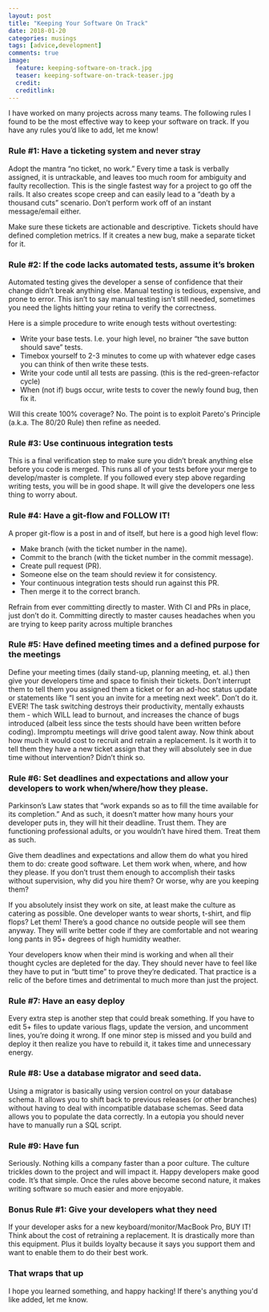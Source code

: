 ```yaml
---
layout: post
title: "Keeping Your Software On Track"
date: 2018-01-20
categories: musings
tags: [advice,development]
comments: true
image:
  feature: keeping-software-on-track.jpg
  teaser: keeping-software-on-track-teaser.jpg
  credit:
  creditlink:
---
```


I have worked on many projects across many teams. The following rules I found to be the most effective way to keep your software on track. If you have any rules you’d like to add, let me know!


### Rule #1: Have a ticketing system and never stray
Adopt the mantra “no ticket, no work.” Every time a task is verbally assigned, it is untrackable, and leaves too much room for ambiguity and faulty recollection. This is the single fastest way for a project to go off the rails. It also creates scope creep and can easily lead to a “death by a thousand cuts” scenario. Don’t perform work off of an instant message/email either.

Make sure these tickets are actionable and descriptive. Tickets should have defined completion metrics. If it creates a new bug, make a separate ticket for it.


### Rule #2: If the code lacks automated tests, assume it’s broken
Automated testing gives the developer a sense of confidence that their change didn’t break anything else. Manual testing is tedious, expensive, and prone to error. This isn’t to say manual testing isn’t still needed, sometimes you need the lights hitting your retina to verify the correctness.

Here is a simple procedure to write enough tests without overtesting:
* Write your base tests. I.e. your high level, no brainer “the save button should save” tests.
* Timebox yourself to 2-3 minutes to come up with whatever edge cases you can think of then write these tests.
* Write your code until all tests are passing. (this is the red-green-refactor cycle)
* When (not if) bugs occur, write tests to cover the newly found bug, then fix it.

Will this create 100% coverage? No. The point is to exploit Pareto's Principle (a.k.a. The 80/20 Rule) then refine as needed.


### Rule #3: Use continuous integration tests
This is a final verification step to make sure you didn’t break anything else before you code is merged. This runs all of your tests before your merge to develop/master is complete. If you followed every step above regarding writing tests, you will be in good shape. It will give the developers one less thing to worry about.


### Rule #4: Have a git-flow and FOLLOW IT!
A proper git-flow is a post in and of itself, but here is a good high level flow:

* Make branch (with the ticket number in the name).
* Commit to the branch (with the ticket number in the commit message).
* Create pull request (PR).
* Someone else on the team should review it for consistency.
* Your continuous integration tests should run against this PR.
* Then merge it to the correct branch.

Refrain from ever committing directly to master. With CI and PRs in place, just don’t do it. Committing directly to master causes headaches when you are trying to keep parity across multiple branches


### Rule #5: Have defined meeting times and a defined purpose for the meetings
Define your meeting times (daily stand-up, planning meeting, et. al.) then give your developers time and space to finish their tickets. Don’t interrupt them to tell them you assigned them a ticket or for an ad-hoc status update or statements like “I sent you an invite for a meeting next week”. Don’t do it. EVER! The task switching destroys their productivity, mentally exhausts them - which WILL lead to burnout, and increases the chance of bugs introduced (albeit less since the tests should have been written before coding). Impromptu meetings will drive good talent away. Now think about how much it would cost to recruit and retrain a replacement. Is it worth it to tell them they have a new ticket assign that they will absolutely see in due time without intervention? Didn’t think so.


### Rule #6: Set deadlines and expectations and allow your developers to work when/where/how they please.

Parkinson’s Law states that “work expands so as to fill the time available for its completion.” And as such, it doesn’t matter how many hours your developer puts in, they will hit their deadline. Trust them. They are functioning professional adults, or you wouldn’t have hired them. Treat them as such.

Give them deadlines and expectations and allow them do what you hired them to do: create good software. Let them work when, where, and how they please. If you don’t trust them enough to accomplish their tasks without supervision, why did you hire them? Or worse, why are you keeping them?

If you absolutely insist they work on site, at least make the culture as catering as possible. One developer wants to wear shorts, t-shirt, and flip flops? Let them! There’s a good chance no outside people will see them anyway. They will write better code if they are comfortable and not wearing long pants in 95+ degrees of high humidity weather.

Your developers know when their mind is working and when all their thought cycles are depleted for the day. They should never have to feel like they have to put in “butt time” to prove they’re dedicated. That practice is a relic of the before times and detrimental to much more than just the project.


### Rule #7: Have an easy deploy
Every extra step is another step that could break something. If you have to edit 5+ files to update various flags, update the version, and uncomment lines, you’re doing it wrong. If one minor step is missed and you build and deploy it then realize you have to rebuild it, it takes time and unnecessary energy.


### Rule #8: Use a database migrator and seed data.
Using a migrator is basically using version control on your database schema. It allows you to shift back to previous releases (or other branches) without having to deal with incompatible database schemas. Seed data allows you to populate the data correctly. In a eutopia you should never have to manually run a SQL script.


### Rule #9: Have fun
Seriously. Nothing kills a company faster than a poor culture. The culture trickles down to the project and will impact it. Happy developers make good code. It’s that simple. Once the rules above become second nature, it makes writing software so much easier and more enjoyable.


### Bonus Rule #1: Give your developers what they need

If your developer asks for a new keyboard/monitor/MacBook Pro, BUY IT! Think about the cost of retraining a replacement. It is drastically more than this equipment. Plus it builds loyalty because it says you support them and want to enable them to do their best work.


### That wraps that up
I hope you learned something, and happy hacking! If there's anything you'd like added, let me know.

